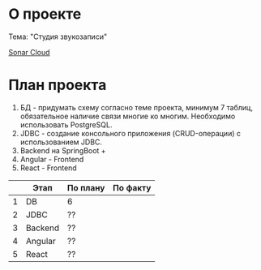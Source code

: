 # О проекте

Тема: "Студия звукозаписи" 

[Sonar Cloud](https://sonarcloud.io/project/configuration?id=unext2_practice)

# План проекта

1. БД - придумать схему согласно теме проекта, минимум 7 таблиц, обязательное наличие связи многие ко многим. Необходимо использовать PostgreSQL.
2. JDBC - создание консольного приложения (CRUD-операции) с использованием JDBC.
3. Backend на SpringBoot +  
4. Angular - Frontend
5. React - Frontend

| |Этап|По плану|По факту|
|---|-----|-----|-----|
|1|DB|6||
|2|JDBC|??||
|3|Backend|??||
|4|Angular|??||
|5|React|??||